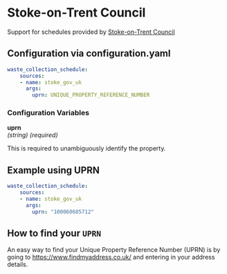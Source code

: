 # Stoke-on-Trent Council

Support for schedules provided by [Stoke-on-Trent Council](https://stoke.gov.uk/)

## Configuration via configuration.yaml

```yaml
waste_collection_schedule:
    sources:
    - name: stoke_gov_uk
      args:
        uprn: UNIQUE_PROPERTY_REFERENCE_NUMBER
```

### Configuration Variables

**uprn**  
*(string) (required)*

This is required to unambiguously identify the property.

## Example using UPRN

```yaml
waste_collection_schedule:
    sources:
    - name: stoke_gov_uk
      args:
        uprn: "100060685712"
```

## How to find your `UPRN`

An easy way to find your Unique Property Reference Number (UPRN) is by going to <https://www.findmyaddress.co.uk/> and entering in your address details.
